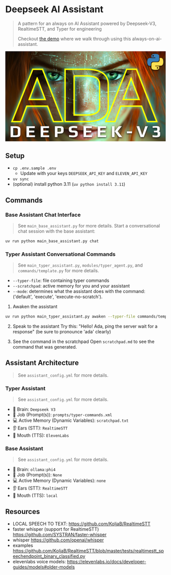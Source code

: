 # Deepseek AI Assistant
> A pattern for an always on AI Assistant powered by Deepseek-V3, RealtimeSTT, and Typer for engineering
>
> Checkout [the demo](https://youtu.be/zoBwIi4ZiTA) where we walk through using this always-on-ai-assistant.

![ada-deepseek-v3.png](./images/ada-deepseek-v3.png)

## Setup
- `cp .env.sample .env`
  - Update with your keys `DEEPSEEK_API_KEY` and `ELEVEN_API_KEY`
- `uv sync`
- (optional) install python 3.11 (`uv python install 3.11`)


## Commands

### Base Assistant Chat Interface
> See `main_base_assistant.py` for more details.
Start a conversational chat session with the base assistant:

```bash
uv run python main_base_assistant.py chat
```

### Typer Assistant Conversational Commands
> See `main_typer_assistant.py`, `modules/typer_agent.py`, and `commands/template.py` for more details.

- `--typer-file`: file containing typer commands
- `--scratchpad`: active memory for you and your assistant
- `--mode`: determines what the assistant does with the command: ('default', 'execute', 'execute-no-scratch').

1. Awaken the assistant
```bash
uv run python main_typer_assistant.py awaken --typer-file commands/template.py --scratchpad scratchpad.md --mode execute
```

2. Speak to the assistant
Try this:
"Hello! Ada, ping the server wait for a response" (be sure to pronounce 'ada' clearly)

3. See the command in the scratchpad
Open `scratchpad.md` to see the command that was generated.

## Assistant Architecture
> See `assistant_config.yml` for more details.

### Typer Assistant
> See `assistant_config.yml` for more details.
- 🧠 Brain: `Deepseek V3`
- 📝 Job (Prompt(s)): `prompts/typer-commands.xml`
- 💻 Active Memory (Dynamic Variables): `scratchpad.txt`
- 👂 Ears (STT): `RealtimeSTT`
- 🎤 Mouth (TTS): `ElevenLabs`

### Base Assistant
> See `assistant_config.yml` for more details.
- 🧠 Brain: `ollama:phi4`
- 📝 Job (Prompt(s)): `None`
- 💻 Active Memory (Dynamic Variables): `none`
- 👂 Ears (STT): `RealtimeSTT`
- 🎤 Mouth (TTS): `local`


## Resources
- LOCAL SPEECH TO TEXT: https://github.com/KoljaB/RealtimeSTT
- faster whisper (support for RealtimeSTT) https://github.com/SYSTRAN/faster-whisper
- whisper https://github.com/openai/whisper
- examples https://github.com/KoljaB/RealtimeSTT/blob/master/tests/realtimestt_speechendpoint_binary_classified.py
- elevenlabs voice models: https://elevenlabs.io/docs/developer-guides/models#older-models